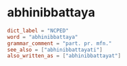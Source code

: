 # abhinibbattaya

``` toml
dict_label = "NCPED"
word = "abhinibbattaya"
grammar_comment = "part. pr. mfn."
see_also = ["abhinibbattayati"]
also_written_as = ["abhinibbattayat"]
```

